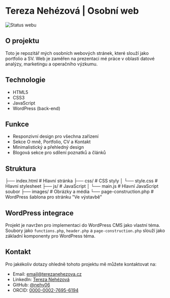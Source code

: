 # Tereza Nehézová | Osobní web

![Status webu](https://img.shields.io/badge/status-ve%20v%C3%BDstavb%C4%9B-yellow)

## O projektu

Toto je repozitář mých osobních webových stránek, které slouží jako portfolio a SV. Web je zaměřen na prezentaci mé práce v oblasti datové analýzy, marketingu a operačního výzkumu.

## Technologie

- HTML5
- CSS3
- JavaScript
- WordPress (back-end)

## Funkce

- Responzivní design pro všechna zařízení
- Sekce O mně, Portfolio, CV a Kontakt
- Minimalistický a přehledný design
- Blogová sekce pro sdílení poznatků a článků

## Struktura
├── index.html           # Hlavní stránka
├── css/                 # CSS styly
│   └── style.css        # Hlavní stylesheet
├── js/                  # JavaScript
│   └── main.js          # Hlavní JavaScript soubor
├── images/              # Obrázky a média
└── page-construction.php # WordPress šablona pro stránku "Ve výstavbě"

## WordPress integrace

Projekt je navržen pro implementaci do WordPress CMS jako vlastní téma. Soubory jako `functions.php`, `header.php` a `page-construction.php` slouží jako základní komponenty pro WordPress téma.

## Kontakt

Pro jakékoliv dotazy ohledně tohoto projektu mě můžete kontaktovat na:
- Email: email@terezanehezova.cz
- LinkedIn: [Tereza Nehézová](https://www.linkedin.com/in/tereza-nehezova/)
- GitHub: [@nehy06](https://github.com/nehy06)
- ORCID: [0000-0002-7695-6194](https://orcid.org/0000-0002-7695-6194)